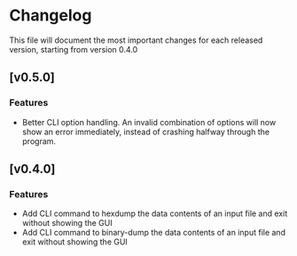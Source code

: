 # Changelog

This file will document the most important changes for each released version, starting from version 0.4.0

## [v0.5.0]

### Features
- Better CLI option handling. An invalid combination of options will now show an error immediately, instead of crashing halfway through the program.

## [v0.4.0]

### Features
- Add CLI command to hexdump the data contents of an input file and exit without showing the GUI
- Add CLI command to binary-dump the data contents of an input file and exit without showing the GUI
